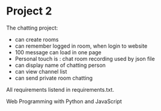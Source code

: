 # Project 2

The chatting project:
  + can create rooms
  + can remember logged in room, when login to website
  + 100 message can load in one page
  + Personal touch is : chat room recording used by json file
  + can display name of chatting person
  + can view channel list
  + can send private room chatting

All requirements listend in requirements.txt.

Web Programming with Python and JavaScript
